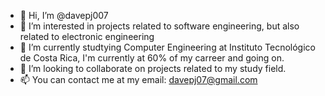 - 👋 Hi, I’m @davepj007
- 👀 I’m interested in projects related to software engineering, but also related to electronic engineering
- 🌱 I’m currently studtying Computer Engineering at Instituto Tecnológico de Costa Rica, I'm currently at 60% of my carreer and going on.
- 💞️ I’m looking to collaborate on projects related to my study field.
- 📫 You can contact me at my email: davepj07@gmail.com
